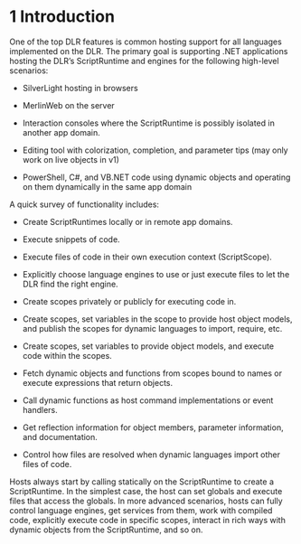 # 1 Introduction

One of the top DLR features is common hosting support for all languages implemented on the DLR. The primary goal is supporting .NET applications hosting the DLR’s ScriptRuntime and engines for the following high-level scenarios:

- SilverLight hosting in browsers

- MerlinWeb on the server

- Interaction consoles where the ScriptRuntime is possibly isolated in another app domain.

- Editing tool with colorization, completion, and parameter tips (may only work on live objects in v1)

- PowerShell, C\#, and VB.NET code using dynamic objects and operating on them dynamically in the same app domain

A quick survey of functionality includes:

- Create ScriptRuntimes locally or in remote app domains.

- Execute snippets of code.

- Execute files of code in their own execution context (ScriptScope).

- Explicitly choose language engines to use or just execute files to let the DLR find the right engine.

- Create scopes privately or publicly for executing code in.

- Create scopes, set variables in the scope to provide host object models, and publish the scopes for dynamic languages to import, require, etc.

- Create scopes, set variables to provide object models, and execute code within the scopes.

- Fetch dynamic objects and functions from scopes bound to names or execute expressions that return objects.

- Call dynamic functions as host command implementations or event handlers.

- Get reflection information for object members, parameter information, and documentation.

- Control how files are resolved when dynamic languages import other files of code.

Hosts always start by calling statically on the ScriptRuntime to create a ScriptRuntime. In the simplest case, the host can set globals and execute files that access the globals. In more advanced scenarios, hosts can fully control language engines, get services from them, work with compiled code, explicitly execute code in specific scopes, interact in rich ways with dynamic objects from the ScriptRuntime, and so on.
